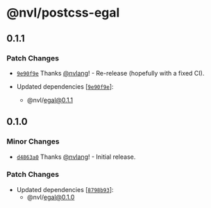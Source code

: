 # @nvl/postcss-egal

## 0.1.1

### Patch Changes

- [`9e90f9e`](https://github.com/nvlang/egal/commit/9e90f9e7dc101deed1cc557ca928f80151e5abad)
  Thanks [@nvlang](https://github.com/nvlang)! - Re-release (hopefully with a
  fixed CI).

- Updated dependencies
  [[`9e90f9e`](https://github.com/nvlang/egal/commit/9e90f9e7dc101deed1cc557ca928f80151e5abad)]:
    - @nvl/egal@0.1.1

## 0.1.0

### Minor Changes

- [`d4863a0`](https://github.com/nvlang/egal/commit/d4863a0def03af5a863583b31c2e6bdd19f96be9)
  Thanks [@nvlang](https://github.com/nvlang)! - Initial release.

### Patch Changes

- Updated dependencies
  [[`8798b93`](https://github.com/nvlang/egal/commit/8798b9305fe118470d355d0c9e6d8ff103126ccd)]:
    - @nvl/egal@0.1.0
